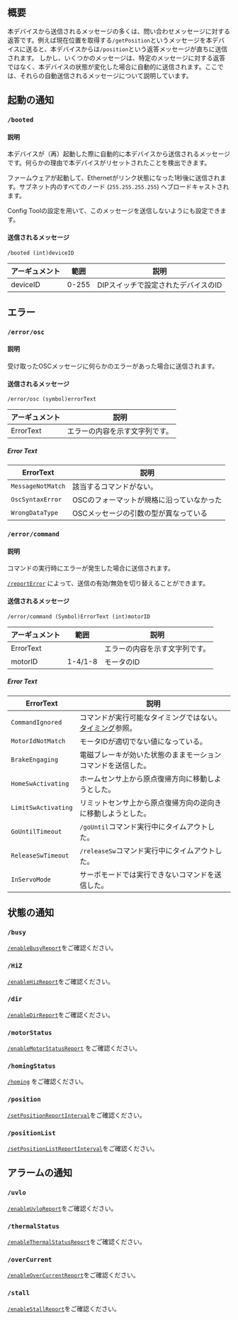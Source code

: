 ## 概要
本デバイスから送信されるメッセージの多くは、問い合わせメッセージに対する返答です。例えば現在位置を取得する`/getPosition`というメッセージを本デバイスに送ると、本デバイスからは`/position`という返答メッセージが直ちに送信されます。
しかし、いくつかのメッセージは、特定のメッセージに対する返答ではなく、本デバイスの状態が変化した場合に自動的に送信されます。ここでは、それらの自動送信されるメッセージについて説明しています。

## 起動の通知
### `/booted`
#### 説明
本デバイスが（再）起動した際に自動的に本デバイスから送信されるメッセージです。何らかの理由で本デバイスがリセットされたことを検出できます。

ファームウェアが起動して、Ethernetがリンク状態になった1秒後に送信されます。サブネット内のすべてのノード (`255.255.255.255`) へブロードキャストされます。

Config Toolの設定を用いて、このメッセージを送信しないようにも設定できます。

#### 送信されるメッセージ

```
/booted (int)deviceID
```

| アーギュメント | 範囲 | 説明 |
| --- | --- | --- |
| deviceID | 0-255| DIPスイッチで設定されたデバイスのID |

## エラー
### `/error/osc`
#### 説明
受け取ったOSCメッセージに何らかのエラーがあった場合に送信されます。

#### 送信されるメッセージ

```
/error/osc (symbol)errorText
```

| アーギュメント  | 説明 |
| --- | --- |
| ErrorText | エラーの内容を示す文字列です。 |

##### Error Text
| ErrorText  | 説明 |
| --- | --- |
| `MessageNotMatch` | 該当するコマンドがない。 |
| `OscSyntaxError` | OSCのフォーマットが規格に沿っていなかった |
| `WrongDataType` | OSCメッセージの引数の型が異なっている |

### `/error/command`
#### 説明
コマンドの実行時にエラーが発生した場合に送信されます。

[`/reportError`](https://ponoor.com/docs/step-series/osc-command-reference/system-settings/#reporterror_boolenable) によって、送信の有効/無効を切り替えることができます。

#### 送信されるメッセージ

```
/error/command (Symbol)ErrorText (int)motorID
```

|アーギュメント|範囲|説明|
|---|---|---|
| ErrorText | | エラーの内容を示す文字列です。 |
|motorID| 1-4/1-8 |モータのID|

##### Error Text
| ErrorText  | 説明 |
| --- | --- |
| `CommandIgnored` | コマンドが実行可能なタイミングではない。[タイミング](https://ponoor.com/docs/step-series/osc-command-reference/#i-4)参照。 |
| `MotorIdNotMatch` | モータIDが適切でない値になっている。 |
| `BrakeEngaging` | 電磁ブレーキが効いた状態のままモーションコマンドを送信した。|
| `HomeSwActivating` | ホームセンサ上から原点復帰方向に移動しようとした。 |
| `LimitSwActivating` | リミットセンサ上から原点復帰方向の逆向きに移動しようとした。 |
| `GoUntilTimeout` | `/goUntil`コマンド実行中にタイムアウトした。 |
| `ReleaseSwTimeout` | `/releaseSw`コマンド実行中にタイムアウトした。 |
| `InServoMode` | サーボモードでは実行できないコマンドを送信した。 |

## 状態の通知
### `/busy`
[`/enableBusyReport`](https://ponoor.com/docs/step-series/osc-command-reference/system-settings/#enablebusyreport_intmotorid_boolenable)をご確認ください。

### `/HiZ`
[`/enableHizReport`](https://ponoor.com/docs/step-series/osc-command-reference/system-settings/#enablehizreport_intmotorid_boolenable)をご確認ください。

### `/dir`
[`/enableDirReport`](https://ponoor.com/docs/step-series/osc-command-reference/motordriver-settings/#enabledirreport_intmotorid_boolenable)をご確認ください。

### `/motorStatus`
[`/enableMotorStatusReport`](https://ponoor.com/docs/step-series/osc-command-reference/system-settings/#enablemotorstatusreport_intmotorid_boolenable) をご確認ください。

### `/homingStatus`
[`/homing`](https://ponoor.com/docs/step-series/osc-command-reference/homing/#homing_intmotorid) をご確認ください。

### `/position`
[`/setPositionReportInterval`](https://ponoor.com/docs/step-series/osc-command-reference/motordriver-settings/#setpositionreportinterval_intmotorid_intinterval)をご確認ください。

### `/positionList`
[`/setPositionListReportInterval`](https://ponoor.com/docs/step-series/osc-command-reference/motordriver-settings/#setpositionlistreportinterval_intinterval)をご確認ください。

## アラームの通知

### `/uvlo`
[`/enableUvloReport`](https://ponoor.com/docs/step-series/osc-command-reference/alarm-settings/#enableuvloreport_intmotorid_boolenable)をご確認ください。

### `/thermalStatus`
[`/enableThermalStatusReport`](https://ponoor.com/docs/step-series/osc-command-reference/alarm-settings/#enablethermalstatusreport_intmotorid_boolenable)をご確認ください。

### `/overCurrent`
[`/enableOverCurrentReport`](https://ponoor.com/docs/step-series/osc-command-reference/alarm-settings/#enableovercurrentreport_intmotorid_boolenable)をご確認ください。

### `/stall`
[`/enableStallReport`](https://ponoor.com/docs/step-series/osc-command-reference/alarm-settings/#enablestallreport_intmotorid_boolenable)をご確認ください。

